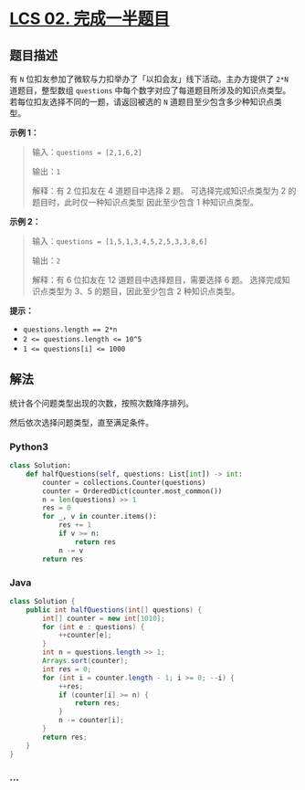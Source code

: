# [LCS 02. 完成一半题目](https://leetcode-cn.com/problems/WqXACV/)

## 题目描述

<!-- 这里写题目描述 -->

有 `N` 位扣友参加了微软与力扣举办了「以扣会友」线下活动。主办方提供了 `2*N` 道题目，整型数组 `questions` 中每个数字对应了每道题目所涉及的知识点类型。
若每位扣友选择不同的一题，请返回被选的 `N` 道题目至少包含多少种知识点类型。

**示例 1：**

> 输入：`questions = [2,1,6,2]`
>
> 输出：`1`
>
> 解释：有 2 位扣友在 4 道题目中选择 2 题。
> 可选择完成知识点类型为 2 的题目时，此时仅一种知识点类型
> 因此至少包含 1 种知识点类型。

**示例 2：**

> 输入：`questions = [1,5,1,3,4,5,2,5,3,3,8,6]`
>
> 输出：`2`
>
> 解释：有 6 位扣友在 12 道题目中选择题目，需要选择 6 题。
> 选择完成知识点类型为 3、5 的题目，因此至少包含 2 种知识点类型。

**提示：**

- `questions.length == 2*n`
- `2 <= questions.length <= 10^5`
- `1 <= questions[i] <= 1000`

## 解法

<!-- 这里可写通用的实现逻辑 -->

统计各个问题类型出现的次数，按照次数降序排列。

然后依次选择问题类型，直至满足条件。

<!-- tabs:start -->

### **Python3**

<!-- 这里可写当前语言的特殊实现逻辑 -->

```python
class Solution:
    def halfQuestions(self, questions: List[int]) -> int:
        counter = collections.Counter(questions)
        counter = OrderedDict(counter.most_common())
        n = len(questions) >> 1
        res = 0
        for _, v in counter.items():
            res += 1
            if v >= n:
                return res
            n -= v
        return res
```

### **Java**

<!-- 这里可写当前语言的特殊实现逻辑 -->

```java
class Solution {
    public int halfQuestions(int[] questions) {
        int[] counter = new int[1010];
        for (int e : questions) {
            ++counter[e];
        }
        int n = questions.length >> 1;
        Arrays.sort(counter);
        int res = 0;
        for (int i = counter.length - 1; i >= 0; --i) {
            ++res;
            if (counter[i] >= n) {
                return res;
            }
            n -= counter[i];
        }
        return res;
    }
}
```

### **...**

```

```

<!-- tabs:end -->
